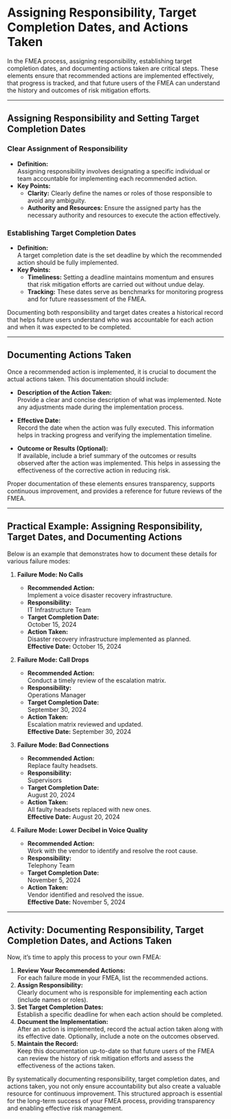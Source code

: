 # Assigning Responsibility, Target Completion Dates, and Actions Taken

In the FMEA process, assigning responsibility, establishing target completion dates, and documenting actions taken are critical steps. These elements ensure that recommended actions are implemented effectively, that progress is tracked, and that future users of the FMEA can understand the history and outcomes of risk mitigation efforts.

---

## Assigning Responsibility and Setting Target Completion Dates

### Clear Assignment of Responsibility
- **Definition:**  
  Assigning responsibility involves designating a specific individual or team accountable for implementing each recommended action.
- **Key Points:**  
  - **Clarity:** Clearly define the names or roles of those responsible to avoid any ambiguity.  
  - **Authority and Resources:** Ensure the assigned party has the necessary authority and resources to execute the action effectively.
  
### Establishing Target Completion Dates
- **Definition:**  
  A target completion date is the set deadline by which the recommended action should be fully implemented.
- **Key Points:**  
  - **Timeliness:** Setting a deadline maintains momentum and ensures that risk mitigation efforts are carried out without undue delay.  
  - **Tracking:** These dates serve as benchmarks for monitoring progress and for future reassessment of the FMEA.

Documenting both responsibility and target dates creates a historical record that helps future users understand who was accountable for each action and when it was expected to be completed.

---

## Documenting Actions Taken

Once a recommended action is implemented, it is crucial to document the actual actions taken. This documentation should include:

- **Description of the Action Taken:**  
  Provide a clear and concise description of what was implemented. Note any adjustments made during the implementation process.
  
- **Effective Date:**  
  Record the date when the action was fully executed. This information helps in tracking progress and verifying the implementation timeline.
  
- **Outcome or Results (Optional):**  
  If available, include a brief summary of the outcomes or results observed after the action was implemented. This helps in assessing the effectiveness of the corrective action in reducing risk.

Proper documentation of these elements ensures transparency, supports continuous improvement, and provides a reference for future reviews of the FMEA.

---

## Practical Example: Assigning Responsibility, Target Dates, and Documenting Actions

Below is an example that demonstrates how to document these details for various failure modes:

1. **Failure Mode: No Calls**
   - **Recommended Action:**  
     Implement a voice disaster recovery infrastructure.
   - **Responsibility:**  
     IT Infrastructure Team
   - **Target Completion Date:**  
     October 15, 2024
   - **Action Taken:**  
     Disaster recovery infrastructure implemented as planned.  
     **Effective Date:** October 15, 2024

2. **Failure Mode: Call Drops**
   - **Recommended Action:**  
     Conduct a timely review of the escalation matrix.
   - **Responsibility:**  
     Operations Manager
   - **Target Completion Date:**  
     September 30, 2024
   - **Action Taken:**  
     Escalation matrix reviewed and updated.  
     **Effective Date:** September 30, 2024

3. **Failure Mode: Bad Connections**
   - **Recommended Action:**  
     Replace faulty headsets.
   - **Responsibility:**  
     Supervisors
   - **Target Completion Date:**  
     August 20, 2024
   - **Action Taken:**  
     All faulty headsets replaced with new ones.  
     **Effective Date:** August 20, 2024

4. **Failure Mode: Lower Decibel in Voice Quality**
   - **Recommended Action:**  
     Work with the vendor to identify and resolve the root cause.
   - **Responsibility:**  
     Telephony Team
   - **Target Completion Date:**  
     November 5, 2024
   - **Action Taken:**  
     Vendor identified and resolved the issue.  
     **Effective Date:** November 5, 2024

---

## Activity: Documenting Responsibility, Target Completion Dates, and Actions Taken

Now, it’s time to apply this process to your own FMEA:
1. **Review Your Recommended Actions:**  
   For each failure mode in your FMEA, list the recommended actions.
2. **Assign Responsibility:**  
   Clearly document who is responsible for implementing each action (include names or roles).
3. **Set Target Completion Dates:**  
   Establish a specific deadline for when each action should be completed.
4. **Document the Implementation:**  
   After an action is implemented, record the actual action taken along with its effective date. Optionally, include a note on the outcomes observed.
5. **Maintain the Record:**  
   Keep this documentation up-to-date so that future users of the FMEA can review the history of risk mitigation efforts and assess the effectiveness of the actions taken.

By systematically documenting responsibility, target completion dates, and actions taken, you not only ensure accountability but also create a valuable resource for continuous improvement. This structured approach is essential for the long-term success of your FMEA process, providing transparency and enabling effective risk management.
